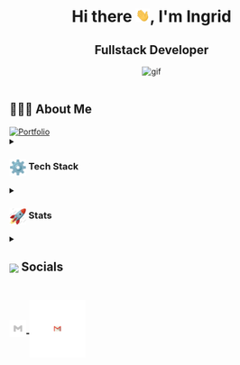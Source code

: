 <h1 align="center"> Hi there <img src="./img/Hi.gif" width="25px" alt="hi.gif">, I'm Ingrid</h1>

<h2 align="center">
<!--   <img src="https://komarev.com/ghpvc/?username=ParthJohri&color=dc143c&style=for-the-badge" alt="Profile Views" style="height:21px;"> -->
Fullstack Developer
</h2>

<div align="center">
<img alt="gif" src="https://i.giphy.com/media/v1.Y2lkPTc5MGI3NjExN3Zlc3g2cWV3OXo5eWthajBhZTNjeWk5cTlteHphMmJjeGZrdWtyMyZlcD12MV9pbnRlcm5hbF9naWZfYnlfaWQmY3Q9Zw/FgJ6FbfJGwztK/giphy.gif"/>
</div>

<br>

## 👩🏽‍💻 About Me

<div >
<a href="#">
    <img align="center" src="https://img.shields.io/badge/Portfolio-543DE0?style=for-the-badge&logo=About.me&logoColor=white" width="150px" alt="Portfolio" style="height:30px;">
</a>
</div>

<details>
  <summary><h3> <img align="center" src="./img/techstack.gif" width="30px"/> Tech Stack</h3></summary>

#### Languages

![HTML5](https://img.shields.io/badge/html5-%23E34F26.svg?style=for-the-badge&logo=html5&logoColor=white)
![CSS3](https://img.shields.io/badge/css3-%231572B6.svg?style=for-the-badge&logo=css3&logoColor=white)
![JavaScript](https://img.shields.io/badge/javascript-%23323330.svg?style=for-the-badge&logo=javascript&logoColor=%23F7DF1E)

#### Libraries/Frameworks

![Bootstrap](https://img.shields.io/badge/bootstrap-%23563D7C.svg?style=for-the-badge&logo=bootstrap&logoColor=white)
![React](https://img.shields.io/badge/react-%2320232a.svg?style=for-the-badge&logo=react&logoColor=%2361DAFB)

#### Deployment

![Heroku](https://img.shields.io/badge/heroku-%23430098.svg?style=for-the-badge&logo=heroku&logoColor=white)

#### Tools

![Figma](https://img.shields.io/badge/figma-%23F24E1E.svg?style=for-the-badge&logo=figma&logoColor=white)
![Notion](https://img.shields.io/badge/Notion-%23000000.svg?style=for-the-badge&logo=notion&logoColor=white)
![VSCode](https://img.shields.io/badge/-VSCode-007ACC?&style=for-the-badge&logo=visual-studio-code&logoColor=white)
![GIT](https://img.shields.io/badge/-Git-F05032?&style=for-the-badge&logo=git&logoColor=white)
![Github](https://img.shields.io/badge/github-%23121011.svg?style=for-the-badge&logo=github&logoColor=white)

</details>

<details>
  <summary><h3> <img align="center" src="./img/stats.gif" width="30px"/> Stats</h3></summary>

  <div align="center">

![](https://github-readme-stats.vercel.app/api?username=Riviera77&theme=tokyonight&hide_border=false&include_all_commits=true&count_private=false)<br/>
![](https://github-readme-streak-stats.herokuapp.com/?user=Riviera77&theme=tokyonight&hide_border=false)<br/>
![](https://github-readme-stats.vercel.app/api/top-langs/?username=Riviera77&theme=tokyonight&hide_border=false&include_all_commits=true&count_private=false&layout=compact)<br/>
![](https://github-readme-activity-graph.vercel.app/graph?username=Riviera77&theme=tokyo-night)

  </div>
</details>

<details>
  <summary><h2> <img align ="center" src='https://i.giphy.com/media/v1.Y2lkPTc5MGI3NjExaGtqdDdwN2oyNWJ4czlncHBkamJxaHcxYmVmcXY3a3I3MjRmYjBrbCZlcD12MV9pbnRlcm5hbF9naWZfYnlfaWQmY3Q9ZQ/kmUvauX8TMWg0OsqKW/giphy.gif' width ='37' /> Socials</h2></summary>
  
  <div >
    <a href="https://github.com/Riviera77">
      <img align="center" src="./img/Github.gif" width="70"/>
    </a>
    <a href="https://linkedin.com/in/@IFreguis">
      <img align="center" src="./img/Linkedin.gif" width="70"/>
    </a>
  </div>
</details>

<!-- ## <img align="center" src="./img/Contact.gif"  width="30"/> Contact Me
<a href="mailto:grey.zukunft@gmail.com">
<img align="center" src="./img/Gmail.gif"  width="100"/>
</a> -->

<a href="mailto:grey.zukunft@gmail.com">

## <img align="center" src="./img/Contact.gif"  width="30"/> <img align="center" src="./img/Gmail.gif"  width="100"/>

</a>
